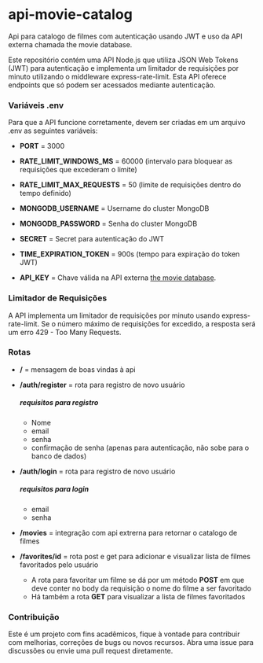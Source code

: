 # api-movie-catalog

Api para catalogo de filmes com autenticação usando JWT e uso da API externa chamada the movie database. 

Este repositório contém uma API Node.js que utiliza JSON Web Tokens (JWT) para autenticação e implementa um limitador de requisições por minuto utilizando o middleware express-rate-limit. Esta API oferece endpoints que só podem ser acessados mediante autenticação. 

### Variáveis .env

Para que a API funcione corretamente, devem ser criadas em um arquivo .env as seguintes variáveis: 

- **PORT** = 3000

- **RATE_LIMIT_WINDOWS_MS** = 60000 (intervalo para bloquear as requisições que excederam o limite)

- **RATE_LIMIT_MAX_REQUESTS** = 50 (limite de requisições dentro do tempo definido)

- **MONGODB_USERNAME** = Username do cluster MongoDB

- **MONGODB_PASSWORD** = Senha do cluster MongoDB

- **SECRET** = Secret para autenticação do JWT

- **TIME_EXPIRATION_TOKEN** = 900s (tempo para expiração do token JWT)

- **API_KEY** = Chave válida na API externa [the movie database](https://developer.themoviedb.org/docs/getting-started).

### Limitador de Requisições

A API implementa um limitador de requisições por minuto usando express-rate-limit. Se o número máximo de requisições for excedido, a resposta será um erro 429 - Too Many Requests.

### Rotas

- **/** = mensagem de boas vindas à api
- **/auth/register** = rota para registro de novo usuário
  ##### requisitos para registro
    - Nome
    - email
    - senha
    - confirmação de senha (apenas para autenticação, não sobe para o banco de dados)
      
 - **/auth/login** = rota para registro de novo usuário
   
   ##### requisitos para login
    - email
    - senha
      
  - **/movies** = integração com api extrerna para retornar o catalogo de filmes
    
  - **/favorites/id** = rota post e get para adicionar e visualizar lista de filmes favoritados pelo usuário
    
      - A rota para favoritar um filme se dá por um método **POST** em que deve conter no body da requisição o nome do filme a ser favoritado
      - Há também a rota **GET** para visualizar a lista de filmes favoritados 
    
### Contribuição

Este é um projeto com fins acadêmicos, fique à vontade para contribuir com melhorias, correções de bugs ou novos recursos. Abra uma issue para discussões ou envie uma pull request diretamente.

